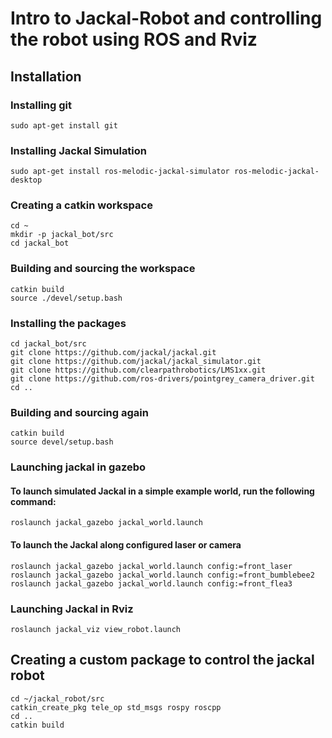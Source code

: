 # Intro to Jackal-Robot and controlling the robot using ROS and Rviz
## Installation
### Installing git 
```
sudo apt-get install git
```
### Installing Jackal Simulation
```
sudo apt-get install ros-melodic-jackal-simulator ros-melodic-jackal-desktop
```
### Creating a catkin workspace
```
cd ~
mkdir -p jackal_bot/src
cd jackal_bot
```
### Building and sourcing  the workspace
```
catkin build
source ./devel/setup.bash
```
### Installing the packages
```
cd jackal_bot/src
git clone https://github.com/jackal/jackal.git
git clone https://github.com/jackal/jackal_simulator.git
git clone https://github.com/clearpathrobotics/LMS1xx.git
git clone https://github.com/ros-drivers/pointgrey_camera_driver.git
cd ..
```
### Building  and sourcing again 
```
catkin build
source devel/setup.bash
```

### Launching jackal in gazebo
#### To launch simulated Jackal in a simple example world, run the following command:
```
roslaunch jackal_gazebo jackal_world.launch
```
#### To launch the Jackal along configured laser or camera
```
roslaunch jackal_gazebo jackal_world.launch config:=front_laser
roslaunch jackal_gazebo jackal_world.launch config:=front_bumblebee2
roslaunch jackal_gazebo jackal_world.launch config:=front_flea3
```

### Launching Jackal in Rviz 
```
roslaunch jackal_viz view_robot.launch
```

## Creating a custom package to control the jackal robot
```
cd ~/jackal_robot/src
catkin_create_pkg tele_op std_msgs rospy roscpp
cd ..
catkin build
```




